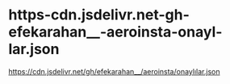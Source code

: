 # https-cdn.jsdelivr.net-gh-efekarahan__-aeroinsta-onayl-lar.json
https://cdn.jsdelivr.net/gh/efekarahan__/aeroinsta/onaylılar.json
